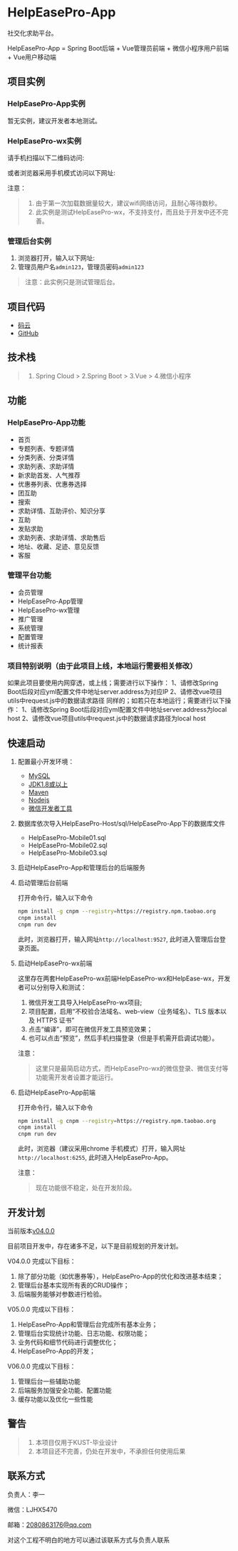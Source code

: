 # HelpEasePro-App

社交化求助平台。

HelpEasePro-App = Spring Boot后端 + Vue管理员前端 + 微信小程序用户前端 + Vue用户移动端


## 项目实例

### HelpEasePro-App实例

暂无实例，建议开发者本地测试。

### HelpEasePro-wx实例

请手机扫描以下二维码访问:


或者浏览器采用手机模式访问以下网址:

注意：
> 1. 由于第一次加载数据量较大，建议wifi网络访问，且耐心等待数秒。
> 2. 此实例是测试HelpEasePro-wx，不支持支付，而且处于开发中还不完善。

### 管理后台实例

1. 浏览器打开，输入以下网址:
2. 管理员用户名`admin123`，管理员密码`admin123`
> 注意：此实例只是测试管理后台。

## 项目代码

* [码云](https://gitee.com/liyiaixuemei)
* [GitHub](https://github.com/liy159872)

## 技术栈

> 1. Spring Cloud
     > 2.Spring Boot
     > 3.Vue
     > 4.微信小程序

## 功能

### HelpEasePro-App功能

* 首页
* 专题列表、专题详情
* 分类列表、分类详情
* 求助列表、求助详情
* 新求助首发、人气推荐
* 优惠券列表、优惠券选择
* 团互助
* 搜索
* 求助详情、互助评价、知识分享
* 互助
* 发贴求助
* 求助列表、求助详情、求助售后
* 地址、收藏、足迹、意见反馈
* 客服

### 管理平台功能

* 会员管理
* HelpEasePro-App管理
* HelpEasePro-wx管理
* 推广管理
* 系统管理
* 配置管理
* 统计报表

### 项目特别说明（由于此项目上线，本地运行需要相关修改）
如果此项目要使用内网穿透，或上线；需要进行以下操作：
1、请修改Spring Boot后段对应yml配置文件中地址server.address为对应IP
2、请修改vue项目utils中request.js中的数据请求路径
同样的；如若只在本地运行；需要进行以下操作：
1、请修改Spring Boot后段对应yml配置文件中地址server.address为local host
2、请修改vue项目utils中request.js中的数据请求路径为local host


## 快速启动

1. 配置最小开发环境：
    * [MySQL](https://dev.mysql.com/downloads/mysql/)
    * [JDK1.8或以上](http://www.oracle.com/technetwork/java/javase/overview/index.html)
    * [Maven](https://maven.apache.org/download.cgi)
    * [Nodejs](https://nodejs.org/en/download/)
    * [微信开发者工具](https://developers.weixin.qq.com/miniprogram/dev/devtools/download.html)

2. 数据库依次导入HelpEasePro-Host/sql/HelpEasePro-App下的数据库文件
    * HelpEasePro-Mobile01.sql
    * HelpEasePro-Mobile02.sql
    * HelpEasePro-Mobile03.sql

3. 启动HelpEasePro-App和管理后台的后端服务

4. 启动管理后台前端

   打开命令行，输入以下命令
    ```bash
    npm install -g cnpm --registry=https://registry.npm.taobao.org
    cnpm install
    cnpm run dev
    ```
   此时，浏览器打开，输入网址`http://localhost:9527`, 此时进入管理后台登录页面。

5. 启动HelpEasePro-wx前端

   这里存在两套HelpEasePro-wx前端HelpEasePro-wx和HelpEase-wx，开发者可以分别导入和测试：

    1. 微信开发工具导入HelpEasePro-wx项目;
    2. 项目配置，启用“不校验合法域名、web-view（业务域名）、TLS 版本以及 HTTPS 证书”
    3. 点击“编译”，即可在微信开发工具预览效果；
    4. 也可以点击“预览”，然后手机扫描登录（但是手机需开启调试功能）。

   注意：
   > 这里只是最简启动方式，而HelpEasePro-wx的微信登录、微信支付等功能需开发者设置才能运行。

6. 启动HelpEasePro-App前端

   打开命令行，输入以下命令
    ```bash
    npm install -g cnpm --registry=https://registry.npm.taobao.org
    cnpm install
    cnpm run dev
    ```
   此时，浏览器（建议采用chrome 手机模式）打开，输入网址`http://localhost:6255`, 此时进入HelpEasePro-App。

   注意：
   > 现在功能很不稳定，处在开发阶段。

## 开发计划

当前版本[v04.0.0](https://github.com/liy159872/HelpEasePro-Host)

目前项目开发中，存在诸多不足，以下是目前规划的开发计划。

V04.0.0 完成以下目标：

1. 除了部分功能（如优惠券等），HelpEasePro-App的优化和改进基本结束；
2. 管理后台基本实现所有表的CRUD操作；
3. 后端服务能够对参数进行检验。

V05.0.0 完成以下目标：

1. HelpEasePro-App和管理后台完成所有基本业务；
2. 管理后台实现统计功能、日志功能、权限功能；
3. 业务代码和细节代码进行调整优化；
4. HelpEasePro-App的开发；

V06.0.0 完成以下目标：

1. 管理后台一些辅助功能
2. 后端服务加强安全功能、配置功能
3. 缓存功能以及优化一些性能

## 警告

> 1. 本项目仅用于KUST-毕业设计
> 2. 本项目还不完善，仍处在开发中，不承担任何使用后果


## 联系方式

负责人：李一

微信：LJHX5470

邮箱：2080863176@qq.com

对这个工程不明白的地方可以通过该联系方式与负责人联系

